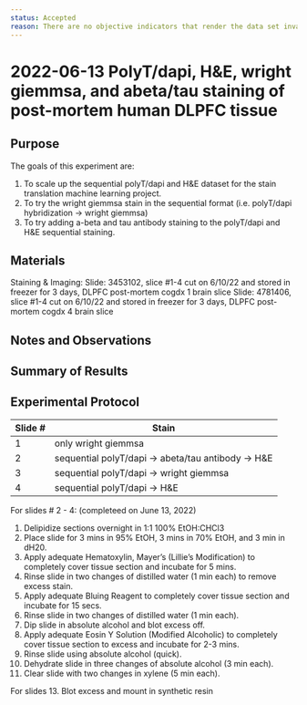```yaml
---
status: Accepted
reason: There are no objective indicators that render the data set invalid or suspect.
---
```


# 2022-06-13 PolyT/dapi, H&E, wright giemmsa, and abeta/tau staining of post-mortem human DLPFC tissue

## Purpose
The goals of this experiment are:
1. To scale up the sequential polyT/dapi and H&E dataset for the stain translation machine learning project. 
2. To try the wright giemmsa stain in the sequential format (i.e. polyT/dapi hybridization -> wright giemmsa)
3. To try adding a-beta and tau antibody staining to the polyT/dapi and H&E sequential staining. 

## Materials

Staining & Imaging: 
Slide: 3453102, slice #1-4 cut on 6/10/22 and stored in freezer for 3 days, DLPFC post-mortem cogdx 1 brain slice
Slide: 4781406, slice #1-4 cut on 6/10/22 and stored in freezer for 3 days, DLPFC post-mortem cogdx 4 brain slice

## Notes and Observations

## Summary of Results


## Experimental Protocol

| Slide # |       Stain        | 
| ------- | ------------------ |
|    1    | only wright giemmsa|
|    2    | sequential polyT/dapi -> abeta/tau antibody -> H&E |
|    3    | sequential polyT/dapi -> wright giemmsa |
|    4    | sequential polyT/dapi -> H&E |

For slides # 2 - 4: (completeed on June 13, 2022)

1. Delipidize sections overnight in 1:1 100% EtOH:CHCl3
2. Place slide for 3 mins in 95% EtOH, 3 mins in 70% EtOH, and 3 min in dH20. 
3. Apply adequate Hematoxylin, Mayer’s (Lillie’s Modification) to completely cover 
tissue section and incubate for 5 mins.
4. Rinse slide in two changes of distilled water (1 min each) to remove excess stain.
5. Apply adequate Bluing Reagent to completely cover tissue section and incubate for
15 secs.
6. Rinse slide in two changes of distilled water (1 min each).
7. Dip slide in absolute alcohol and blot excess off.
8. Apply adequate Eosin Y Solution (Modified Alcoholic) to completely cover tissue
section to excess and incubate for 2-3 mins.
9. Rinse slide using absolute alcohol (quick).
10. Dehydrate slide in three changes of absolute alcohol (3 min each).
11. Clear slide with two changes in xylene (5 min each).

For slides
13. Blot excess and mount in synthetic resin
